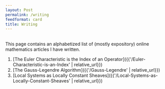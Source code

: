 ```yaml
---
layout: Post
permalink: /writing
feedformat: card
title: Writing
---
```

<br/>
This page contains an alphabetized list of (mostly expository) online mathematics articles I have written.

1. [The Euler Characteristic is the Index of an Operator]({{'/Euler-Characteristic-is-an-Index' | relative_url}})
2. [The Gauss-Legendre Algorithm]({{'/Gauss-Legendre' | relative_url}})
3. [Local Systems as Locally Constant Sheaves]({{'/Local-Systems-as-Locally-Constant-Sheaves' | relative_url}})


